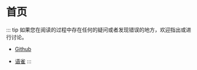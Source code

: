 # 首页

::: tip
如果您在阅读的过程中存在任何的疑问或者发现错误的地方，欢迎指出或进行讨论。

-  [Github](https://github.com/xiechen1201/vitepress-blog/issues)

-  [语雀](https://www.yuque.com/xiechen)
:::
